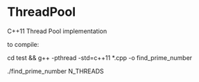 # ThreadPool
C++11 Thread Pool implementation 

to compile:

cd test && g++ -pthread -std=c++11 *.cpp -o find_prime_number

./find_prime_number N_THREADS

